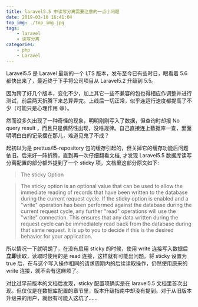```yaml
---
title: laravel5.5 中读写分离需要注意的一点小问题
date: 2019-03-10 16:41:04
top_img: ./top_img.jpg
tags:
    - laravel
    - 读写分离
categories:
    - php
    - Laravel
---
```

Laravel5.5 是 Laravel 最新的一个 LTS 版本，发布至今已有些时日，眼看着 5.6 都快出来了，最近终于下手将公司项目从 Laravel5.2 升级到 5.5。

因为跨了好几个版本，变化不少，加上其它一些不兼容的包也得相应作调整并进行测试，前后两天折腾下来总算弄完。上线后一切正常，似乎连运行速度都提高了不少（可能只是心理作用 :smile:）。

然而没多久出现了一种奇怪的现象，明明刚刚写入了数据，但查询时却报 No query result ，而且只是偶然性出现，没啥规律。自己直接连上数据库一查，里面明明白白的记录摆在那儿，难道见鬼了不成？

起初以为是 prettus/l5-repository 包的缓存引起的，但关掉它的缓存功能后问题依旧。后来好一阵折腾，直到再一次仔细翻看文档, 才发现 Laravel5.5 数据库读写分离配置的部分额外提到了一个 sticky 项，文档里这部分原文如下:

> The sticky Option

> The sticky option is an optional value that can be used to allow the immediate reading of records that have been written to the database during the current request cycle. If the sticky option is enabled and a "write" operation has been performed against the database during the current request cycle, any further "read" operations will use the "write" connection. This ensures that any data written during the request cycle can be immediately read back from the database during that same request. It is up to you to decide if this is the desired behavior for your application.

所以情况一下就明朗了，在没有启用 sticky 的时候，使用 write 连接写入数据后**立即**读取，读取时使用的是 read 连接，这样就有可能出问题。将 sticky 设置为 true 后，在与这个写入操作相同的请求周期内的后续读取操作，仍然使用原来的 write 连接，就不会有这麻烦了。

对比过早前版本的文档后发现，sticky 配置项确实是在 laravel5.5 文档里首次出现。但仅仅是在数据库配置的章节里，版本升级指南中却没有提到。对于从旧版本升级来的用户，就很有可能入这坑了……
